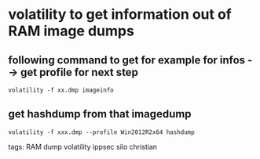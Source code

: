 # volatility to get information out of RAM image dumps 

## following command to get for example for infos --> get profile for next step
```cheat volatility Get basic information
volatility -f xx.dmp imageinfo
```

## get hashdump from that imagedump

```cheat volatility Get hashdump from image dump
volatility -f xxx.dmp --profile Win2012R2x64 hashdump
```

tags: RAM dump volatility ippsec silo christian
